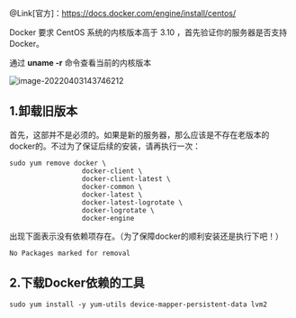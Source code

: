 @Link[官方]：https://docs.docker.com/engine/install/centos/

Docker 要求 CentOS 系统的内核版本高于 3.10 ，首先验证你的服务器是否支持Docker。

通过 **uname -r** 命令查看当前的内核版本

![image-20220403143746212](https://image-zico-markdown.oss-cn-hangzhou.aliyuncs.com/img/image-20220403143746212.png)

## 1.卸载旧版本

首先，这部并不是必须的。如果是新的服务器，那么应该是不存在老版本的docker的。不过为了保证后续的安装，请再执行一次：

```
sudo yum remove docker \
                  docker-client \
                  docker-client-latest \
                  docker-common \
                  docker-latest \
                  docker-latest-logrotate \
                  docker-logrotate \
                  docker-engine
```

出现下面表示没有依赖项存在。（为了保障docker的顺利安装还是执行下吧！）

```
No Packages marked for removal
```

## 2.下载Docker依赖的工具

```
sudo yum install -y yum-utils device-mapper-persistent-data lvm2
```

